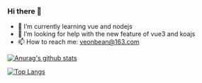### Hi there 👋

- 🌱 I’m currently learning vue and nodejs
- 🤔 I’m looking for help with the new feature of vue3 and koajs
- 📫 How to reach me: veonbean@163.com


[![Anurag's github stats](github-readme-stats-git-master.veonbean.vercel.app/api?username=veonbean&count_private=true&show_icons=true)](https://github.com/anuraghazra/github-readme-stats)


[![Top Langs](github-readme-stats-git-master.veonbean.vercel.app/api/top-langs/?username=veonbean)](https://github.com/anuraghazra/github-readme-stats)
<!--
**veonbean/veonbean** is a ✨ _special_ ✨ repository because its `README.md` (this file) appears on your GitHub profile.

Here are some ideas to get you started:

- 🔭 I’m currently working on ...
- 🌱 I’m currently learning ...
- 👯 I’m looking to collaborate on ...
- 🤔 I’m looking for help with ...
- 💬 Ask me about ...
- 📫 How to reach me: ...
- 😄 Pronouns: ...
- ⚡ Fun fact: ...
-->
